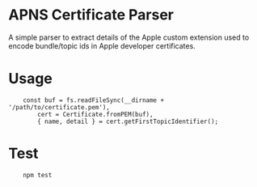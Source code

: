 # APNS Certificate Parser

A simple parser to extract details of the Apple custom extension used to encode bundle/topic ids in Apple developer certificates.

# Usage

```
	const buf = fs.readFileSync(__dirname + '/path/to/certificate.pem'),
		cert = Certificate.fromPEM(buf),
		{ name, detail } = cert.getFirstTopicIdentifier();
```

# Test

```
	npm test
```
